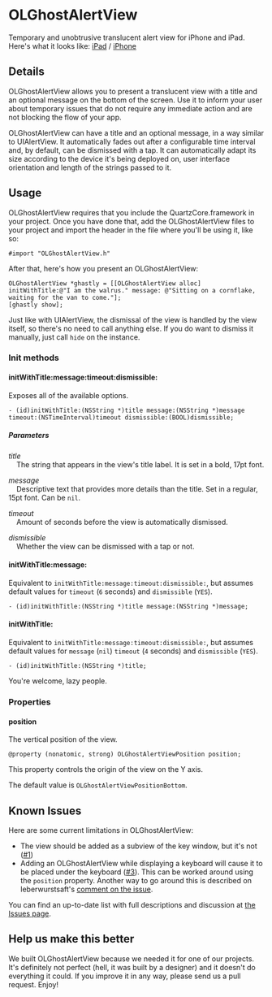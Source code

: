 # OLGhostAlertView

Temporary and unobtrusive translucent alert view for iPhone and iPad. Here's what it looks like: [iPad](http://cl.ly/Iuao) / [iPhone](http://cl.ly/IvD7)


## Details

OLGhostAlertView allows you to present a translucent view with a title and an optional message on the bottom of the screen. Use it to inform your user about temporary issues that do not require any immediate action and are not blocking the flow of your app.

OLGhostAlertView can have a title and an optional message, in a way similar to UIAlertView. It automatically fades out after a configurable time interval and, by default, can be dismissed with a tap. It can automatically adapt its size according to the device it's being deployed on, user interface orientation and length of the strings passed to it.


## Usage

OLGhostAlertView requires that you include the QuartzCore.framework in your project. Once you have done that, add the OLGhostAlertView files to your project and import the header in the file where you'll be using it, like so:

    #import "OLGhostAlertView.h"

After that, here's how you present an OLGhostAlertView:

    OLGhostAlertView *ghastly = [[OLGhostAlertView alloc] initWithTitle:@"I am the walrus." message: @"Sitting on a cornflake, waiting for the van to come."];
    [ghastly show];

Just like with UIAlertView, the dismissal of the view is handled by the view itself, so there's no need to call anything else. If you do want to dismiss it manually, just call `hide` on the instance.

### Init methods


#### initWithTitle:message:timeout:dismissible:

Exposes all of the available options. 

    - (id)initWithTitle:(NSString *)title message:(NSString *)message timeout:(NSTimeInterval)timeout dismissible:(BOOL)dismissible;

##### Parameters
_title_  
&nbsp;&nbsp;&nbsp;&nbsp;The string that appears in the view's title label. It is set in a bold, 17pt font.

_message_  
&nbsp;&nbsp;&nbsp;&nbsp;Descriptive text that provides more details than the title. Set in a regular, 15pt font. Can be `nil`.

_timeout_  
&nbsp;&nbsp;&nbsp;&nbsp;Amount of seconds before the view is automatically dismissed. 

_dismissible_  
&nbsp;&nbsp;&nbsp;&nbsp;Whether the view can be dismissed with a tap or not. 


#### initWithTitle:message:

Equivalent to `initWithTitle:message:timeout:dismissible:`, but assumes default values for `timeout` (`6` seconds) and `dismissible` (`YES`). 

    - (id)initWithTitle:(NSString *)title message:(NSString *)message;


#### initWithTitle:

Equivalent to `initWithTitle:message:timeout:dismissible:`, but assumes default values for `message` (`nil`) `timeout` (`4` seconds) and `dismissible` (`YES`). 

    - (id)initWithTitle:(NSString *)title;

You're welcome, lazy people.

### Properties

#### position
The vertical position of the view.

	@property (nonatomic, strong) OLGhostAlertViewPosition position;

This property controls the origin of the view on the Y axis.

The default value is `OLGhostAlertViewPositionBottom`.


Known Issues
---------------

Here are some current limitations in OLGhostAlertView:

 - The view should be added as a subview of the key window, but it's not ([#1](https://github.com/ondalabs/OLGhostAlertView/issues/1))
 - Adding an OLGhostAlertView while displaying a keyboard will cause it to be placed under the keyboard ([#3](https://github.com/ondalabs/OLGhostAlertView/issues/3)). This can be worked around using the `position` property. 
Another way to go around this is described on leberwurstsaft's [comment on the issue](https://github.com/ondalabs/OLGhostAlertView/issues/3#issuecomment-9201846).
 
You can find an up-to-date list with full descriptions and discussion at [the Issues page](https://github.com/ondalabs/OLGhostAlertView/issues).


Help us make this better
---------------

We built OLGhostAlertView because we needed it for one of our projects. It's definitely not perfect (hell, it was built by a designer) and it doesn't do everything it could. If you improve it in any way, please send us a pull request. Enjoy!